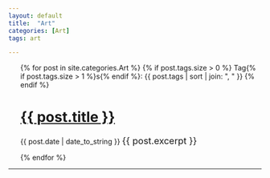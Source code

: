 ```yaml
---
layout: default
title:  "Art"
categories: [Art]
tags: art

---
```



<ul>
  {% for post in site.categories.Art %}
  {% if post.tags.size > 0 %}
Tag{% if post.tags.size > 1 %}s{% endif %}:
{{ post.tags | sort | join: ", " }}
{% endif %}
    <h1><a href="{{ post.url }}">{{ post.title }}</a></h1>
    <span>{{ post.date | date_to_string }}</span>
     <span style="font-size: 1.3em"> {{ post.excerpt }}</span>
 
  {% endfor %}
</ul>

---
